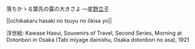 落ちかゝる葉先の露の大きさよ
—[星野立子](https://ja.wikipedia.org/wiki/星野立子)

||ochikakaru hasaki no tsuyu no ōkisa yo||

浮世絵: Kawase Hasui, Souvenirs of Travel, Second Series, Morning at Dotonbori in Osaka (Tabi miyage dainishu, Osaka dotonbori no asa), 1921